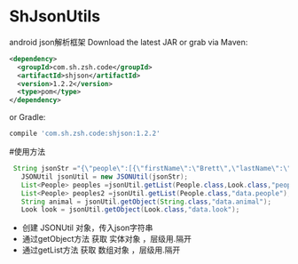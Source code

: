 # ShJsonUtils
android json解析框架
Download the latest JAR or grab via Maven:
~~~xml
<dependency>
  <groupId>com.sh.zsh.code</groupId>
  <artifactId>shjson</artifactId>
  <version>1.2.2</version>
  <type>pom</type>
</dependency>
~~~
or Gradle:
~~~gradle
compile 'com.sh.zsh.code:shjson:1.2.2'
~~~
#使用方法
~~~java
 String jsonStr ="{\"people\":[{\"firstName\":\"Brett\",\"lastName\":\"McLaughlin\",\"email\":\"aaaa\"},{\"firstName\":\"Jason\",\"lastName\":\"Hunter\",\"email\":\"bbbb\"},{\"firstName\":\"Elliotte\",\"lastName\":\"Harold\",\"email\":\"cccc\"}],\"data\":{\"people\":[{\"firstName\":\"Brett\",\"lastName\":\"McLaughlin\",\"email\":\"aaaa\"},{\"firstName\":\"Jason\",\"lastName\":\"Hunter\",\"email\":\"bbbb\"},{\"firstName\":\"Elliotte\",\"lastName\":\"Harold\",\"email\":\"cccc\"}],\"animal\":\"cat\",\"look\":{\"head\":\"1个\",\"tail\":\"1条\",\"leg\":4}}}";
   JSONUtil jsonUtil = new JSONUtil(jsonStr);
   List<People> peoples =jsonUtil.getList(People.class,Look.class,"people");
   List<People> peoples2 =jsonUtil.getList(People.class,"data.people");
   String animal = jsonUtil.getObject(String.class,"data.animal");
   Look look = jsonUtil.getObject(Look.class,"data.look");
~~~
* 创建 JSONUtil 对象，传入json字符串
* 通过getObject方法 获取 实体对象 ，层级用.隔开
* 通过getList方法 获取 数组对象 ，层级用.隔开